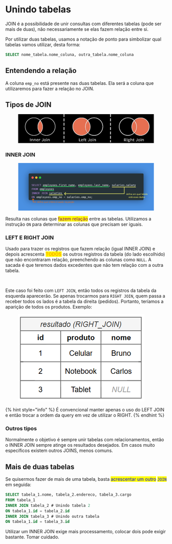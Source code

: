 # Unindo tabelas

JOIN é a possibilidade de unir consultas com diferentes tabelas (pode ser mais de duas), não necessariamente se elas fazem relação entre si.

Por utilizar duas tabelas, usamos a notação de ponto para simbolizar qual tabelas vamos utilizar, desta forma:

```sql
SELECT nome_tabela.nome_coluna, outra_tabela.nome_coluna
```

## Entendendo a relação

A coluna `emp_no` está presente nas duas tabelas. Ela será a coluna que utilizaremos para fazer a relação no JOIN.

## Tipos de JOIN

<figure><img src="../../../.gitbook/assets/sql joins.png" alt=""><figcaption></figcaption></figure>

### INNER JOIN

<figure><img src="../../../.gitbook/assets/image.png" alt=""><figcaption></figcaption></figure>

Resulta nas colunas que <mark style="color:purple;">fazem relação</mark> entre as tabelas. Utilizamos a instrução `ON` para determinar as colunas que precisam ser iguais.

### LEFT E RIGHT JOIN

Usado para trazer os registros que fazem relação (igual INNER JOIN) e depois acrescenta <mark style="color:orange;">**TODOS**</mark> os outros registros da tabela (do lado escolhido) que não encontraram relação, preenchendo as colunas como `NULL`. A sacada é que teremos dados excedentes que não tem relação com a outra tabela.

<figure><img src="../../../.gitbook/assets/resultado e diferenças de usar left join.png" alt=""><figcaption></figcaption></figure>

Este caso foi feito com `LEFT JOIN`, então todos os registros da tabela da esquerda aparecerão. Se apenas trocarmos para `RIGHT JOIN`, quem passa a receber todos os lados é a tabela da direita (pedidos). Portanto, teríamos a aparição de todos os produtos. Exemplo:

<figure><img src="../../../.gitbook/assets/resultado de right join.png" alt=""><figcaption></figcaption></figure>

{% hint style="info" %}
É convencional manter apenas o uso do LEFT JOIN e então trocar a ordem da query em vez de utilizar o RIGHT.
{% endhint %}

### Outros tipos

Normalmente o objetivo é sempre unir tabelas com relacionamentos, então o INNER JOIN sempre atinge os resultados desejados. Em casos muito específicos existem outros JOINS, menos comuns.

## Mais de duas tabelas

Se quisermos fazer de mais de uma tabela, basta <mark style="color:blue;">acrescentar um outro</mark> <mark style="color:blue;"></mark><mark style="color:blue;">`JOIN`</mark> em seguida:

```sql
SELECT tabela_1.nome, tabela_2.endereco, tabela_3.cargo
FROM tabela_1
INNER JOIN tabela_2 # Unindo tabela 2
ON tabela_1.id = tabela_2.id
INNER JOIN tabela_3 # Unindo outra tabela
ON tabela_1.id = tabela_3.id
```

Utilizar um INNER JOIN exige mais processamento, colocar dois pode exigir bastante. Tomar cuidado.
